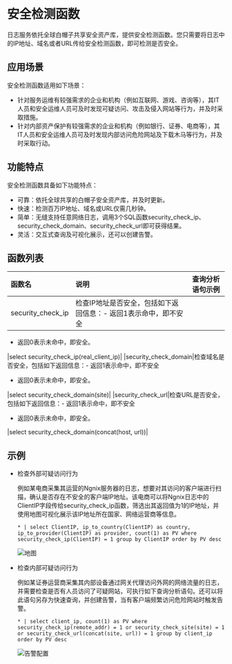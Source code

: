 # 安全检测函数

日志服务依托全球白帽子共享安全资产库，提供安全检测函数。您只需要将日志中的IP地址、域名或者URL传给安全检测函数，即可检测是否安全。

## 应用场景

安全检测函数适用如下场景：

-   针对服务运维有较强需求的企业和机构（例如互联网、游戏、咨询等），其IT人员和安全运维人员可及时发现可疑访问、攻击及侵入网站等行为，并及时采取措施。
-   针对内部资产保护有较强需求的企业和机构（例如银行、证券、电商等），其IT人员和安全运维人员可及时发现内部访问危险网站及下载木马等行为，并及时采取行动。

## 功能特点

安全检测函数具备如下功能特点：

-   可靠：依托全球共享的白帽子安全资产库，并及时更新。
-   快速：检测百万IP地址、域名或URL仅需几秒钟。
-   简单：无缝支持任意网络日志，调用3个SQL函数security\_check\_ip、security\_check\_domain、security\_check\_url即可获得结果。
-   灵活：交互式查询及可视化展示，还可以创建告警。

## 函数列表

|函数名|说明|查询分析语句示例|
|:--|:-|:-------|
|security\_check\_ip|检查IP地址是否安全，包括如下返回信息：-   返回1表示命中，即不安全
-   返回0表示未命中，即安全。

|select security\_check\_ip\(real\_client\_ip\)|
|security\_check\_domain|检查域名是否安全，包括如下返回信息：-   返回1表示命中，即不安全
-   返回0表示未命中，即安全。

|select security\_check\_domain\(site\)|
|security\_check\_url|检查URL是否安全，包括如下返回信息：-   返回1表示命中，即不安全
-   返回0表示未命中，即安全。

|select security\_check\_domain\(concat\(host, url\)\)|

## 示例

-   检查外部可疑访问行为

    例如某电商采集其运营的Ngnix服务器的日志，想要对其访问的客户端进行扫描，确认是否存在不安全的客户端IP地址。该电商可以将Ngnix日志中的ClientIP字段传给security\_check\_ip函数，筛选出其返回值为1的IP地址，并使用地图可视化展示该IP地址所在国家、网络运营商等信息。

    ```
    * | select ClientIP, ip_to_country(ClientIP) as country, ip_to_provider(ClientIP) as provider, count(1) as PV where security_check_ip(ClientIP) = 1 group by ClientIP order by PV desc
    ```

    ![地图](https://static-aliyun-doc.oss-cn-hangzhou.aliyuncs.com/assets/img/zh-CN/4039382061/p8690.png)

-   检查内部可疑访问行为

    例如某证券运营商采集其内部设备通过网关代理访问外网的网络流量的日志，并需要检查是否有人员访问了可疑网站，可执行如下查询分析语句。还可以将此语句另存为快速查询，并创建告警，当有客户端频繁访问危险网站时触发告警。

    ```
    * | select client_ip, count(1) as PV where security_check_ip(remote_addr) = 1 or security_check_site(site) = 1 or security_check_url(concat(site, url)) = 1 group by client_ip order by PV desc
    ```

    ![告警配置](https://static-aliyun-doc.oss-cn-hangzhou.aliyuncs.com/assets/img/zh-CN/4039382061/p8691.png)


